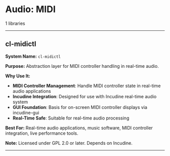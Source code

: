 # Audio: MIDI

1 libraries

---

## cl-midictl

**System Name:** `cl-midictl`

**Purpose:** Abstraction layer for MIDI controller handling in real-time audio.

**Why Use It:**
- **MIDI Controller Management**: Handle MIDI controller state in real-time audio applications
- **Incudine Integration**: Designed for use with Incudine real-time audio system
- **GUI Foundation**: Basis for on-screen MIDI controller displays via incudine-gui
- **Real-Time Safe**: Suitable for real-time audio processing

**Best For:** Real-time audio applications, music software, MIDI controller integration, live performance tools.

**Note:** Licensed under GPL 2.0 or later. Depends on Incudine.

---


